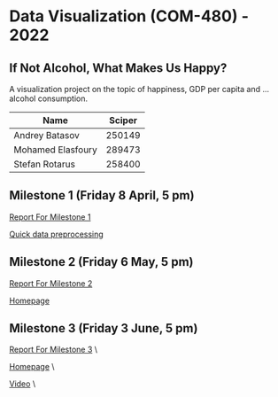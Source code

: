 # Data Visualization (COM-480) - 2022
## If Not Alcohol, What Makes Us Happy?
A visualization project on the topic of happiness, GDP per capita and ... alcohol consumption.

| Name              | Sciper |
|-------------------|--------|
| Andrey Batasov    | 250149 |
| Mohamed Elasfoury | 289473 |
| Stefan Rotarus    | 258400 |


## Milestone 1 (Friday 8 April, 5 pm) 
[Report For Milestone 1](Milestones/milestone1.ipynb)

[Quick data preprocessing](Preprocessing/check_countries.py)

## Milestone 2 (Friday 6 May, 5 pm) 
[Report For Milestone 2](Milestones/milestone2.ipynb)

[Homepage](https://com-480-data-visualization.github.io/datavis-project-2022-notafootballteam/)

## Milestone 3 (Friday 3 June, 5 pm) 
[Report For Milestone 3]() \

[Homepage](https://com-480-data-visualization.github.io/datavis-project-2022-notafootballteam/) \

[Video](https://www.loom.com/share/84136531cc624005a8cb057f594867dc) \

